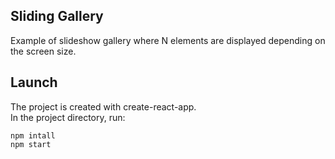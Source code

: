 ## Sliding Gallery
Example of slideshow gallery where N elements are displayed depending on the screen size.

## Launch
The project is created with create-react-app.  
In the project directory, run:

`npm intall`  
`npm start`
